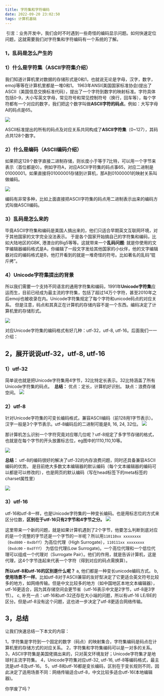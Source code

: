 ```yaml
---
title: 字符集和字符编码
date: 2022-09-20 23:02:50
tags: 计算机基础
---
```

<meta name="referrer" content="no-referrer"/>
 

 引言：业务开发中，我们会时不时遇到一些奇怪的编码显示问题。如何快速定位问题，这就需要我们对字符集和字符编码有一个系统的了解。
 <!--more-->

### 1，乱码是怎么产生的

### 1）什么是字符集（ASCII字符集介绍）

我们知道计算机里对数据的存储形式是0和1，也就说无论是字母，汉字，数字，emoji等等在计算机里都是一堆0和1。
  1963年ANSI(美国国家标准协会)提出了ASCII（美国信息交换标准代码），提出了一个字符到数字的映射标准。字符具体包括0-9，大小写英文字母，常见符号和常见控制符号（换行，回车等），每个字符都有一个对应的数字，我们把这个数字叫做**ASCII字符的码点**。例如：大写字母A的码点是65。

![](https://img-blog.csdnimg.cn/33c04c4f2a9140fc9c20dd8535c88efd.png)

ASCII标准提出的所有的码点及对应关系共同构成了**ASCII字符集**（0~127），其码点共128个数字。

### 2）什么是编码（ASCII编码介绍）

如果把这128个数字直接二进制存储，则长度小于等于7比特，可以用一个字节来表示（首位都是0）。例如字符A，对应ASCII字符集的码点事65，对应二进制是01000001。如果直接将01000001存储到计算机，那A到01000001的映射关系叫做编码。

![](https://img-blog.csdnimg.cn/ee9fb3f19ad74c30b468d64933af8980.png)

编码有非常多种，比如上面直接把ASCII字符集的码点用二进制表示出来的编码方式叫做ASCII编码。

### 3）乱码是怎么来的

毕竟ASCII字符集和编码是美国人搞出来的，他们只适合早期英文互联网环境，对于其他国家的文字完全没法表示。
  于是各个国家开始搞自己的字符集和编码，比如大陆地区的GBK, 港澳台的Big5等等。这就带来一个**乱码问题**: 就是你使用的文字编辑器编码格式是A，你编辑了一段文字发给其他国家的小伙伴，他的文字编辑器对应的编码格式是B，他打开看到的就是一堆奇怪的符号。比如著名的乱码“锟斤拷”。

### 4）Unicode字符集提出的背景

所以我们需要一个支持不同语言的通用字符集和编码，1991年**Unicode字符集**应运而生，目前已经成为最主流的字符集，包括了超过14万个字符，甚至2010年之后emoji也被收录在内。Unicode字符集规定了每个字符和unicode码点的对应关系。
  但是注意，码点和其真正在计算机的存储内容不是一个东西。编码决定了计算机里的存储形式。

![](https://img-blog.csdnimg.cn/f8001fbe25e546418e9c5a31191afe1e.png)

对应Unicode字符集的编码格式有好几种：utf-32，utf-8, utf-16。后面我们一一介绍：

2，展开说说utf-32，utf-8, utf-16
--------------------------

### 1）utf-32

简单说也就是把Unicode字符集用4字节，32比特定长表示。32比特涵盖了所有Unicode字符集的码点。 
**总结：**
优点：定长，计算机好识别。
缺点：浪费存储空间。
![](https://img-blog.csdnimg.cn/511dab41d9be45a5979a196d4a0566d7.png)

### 2）utf-8

针对Unicode字符集的可变长编码格式，兼容ASCII编码（前128用1字节表示）。汉字一般是3个字节表示。utf-8编码后的二进制可能是8, 16, 24, 32位。
![](https://img-blog.csdnimg.cn/9205b5df098f4c63bebae66db27dddb4.png)

那计算机怎么识别一个字符究竟对应哪几位呢？utf-8规定了多字节存储的格式，也就是在每个字节的开头放置标志位，eg图中的1110,110,10等。

![](https://img-blog.csdnimg.cn/a965cc88cbf8439797466ca9f27ff9ef.png)

**总结：**
utf-8的编码很好的解决了utf-32的内存浪费问题，同时还具备兼容ASCII编码的优势。
是目前绝大多数文本编辑器的默认编码（每个文本编辑器的编码可以都是可以修改的），也是网页的默认编码（写在head标签下的meta标签的charset属性里）

![](https://img-blog.csdnimg.cn/ce01541ebf4d4508bd0931bd557fe12c.png)

### 3）utf-16

utf-16和utf-8一样，也是Unicode字符集的一种变长编码。也是用标志位的方式来区分位数，**区别在于utf-16只有2字节和4字节之分。**
![](https://img-blog.csdnimg.cn/04e4a8ad4a704eee83691affbc5aced6.png)

这里带来一个新的问题，就是如果计算机遇到了2个字节，他要怎么判断到底对应的是一个完整的字节还是一个字节的一半呢？所以用`110110xx xxxxxxxx`（`0xd800` - `0xdbff`）为高位代理（High Surrogate），`110111xx xxxxxxxx`（`0xdc00` - `0xdfff`） 为低位代理(Low Surrogate)。一个高位代理和一个低位代理可以组成一个代理对（Surrogate Pair）。他们的作用，就是告诉计算机，这是代理，这4个字节连起来代表一个字符（得到对应的码点需换算）。

**所以utf-8和utf-16的区别是什么呢？**
a, 他们都是一种变长unicode编码方式。
b, **使用场景不一样**。比如utf-8对于ASCII兼容的友好型决定了它更适合英文符号比较多的地方，如网络传输。但是中文比较多的地方（如中国地区本地文本编辑器），utf-16更适合，因为其存储空间会更节省（utf-16表示中文是2字节，utf-8是3字节）。
c, 补充一点：utf-16和utf-32还存在大小端的问题，所以有utf-16 LE/BE的区分。但是utf-8没有这个问题，这也进一步决定了utf-8更适合网络传输。 

3，总结
----

让我们快速总结一下本文的内容：

1，字符集是字符到一个固定的数字（码点）的映射集合，字符集编码是码点在计算机里的存储方式的对应关系。
2，字符集和字符集编码可以是一对多的关系。
3，ASCII字符集是美国佬搞出来的，只对英文环境友好；Unicode字符集才是地球村主流字符集。
4，Unicode字符集对应utf-32, utf-16, utf-8等编码格式，最主流是utf-8及utf-16。
5，utf-8和utf-16都是变长编码，区别在于变长规则不同，因此决定了适用场景不同：网络传输适合utf-8，中文比较多适合utf-16(本地编辑器)。

你学废了吗？
